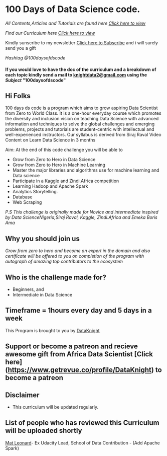 # 100 Days of Data Science code.

*All Contents,Articles and Tutorials are found here [Click here to view](www.medium.com/100daysofdscode)*

*Find our Curriculum here [Click here to view](https://github.com/Emekaborisama/100daysofdscode/blob/master/Curriculum.md)*

Kindly sunscribe to my newsletter [Click here to Subscribe](https://www.getrevue.co/profile/DataKnight) and i will surely send you a gift 


*Hashtag @100daysofdscode*

#### If you would love to have the doc of the curriculum and a breakdown of each topic kindly send a mail to knightdata2@gmail.com using the *Subject* "100daysofdscode"

## Hi Folks

100 days ds code is a program which aims to grow aspiring Data Scientist from Zero to World Class. It is a one-hour everyday course which promotes the diversity and inclusion vision on teaching Data Science with advanced information and techniques to solve the global challenges and emerging problems, projects and tutorials are student-centric with intellectual and well-experienced instructors. Our syllabus is derived from Siraj Raval Video Content on Learn Data Science in 3 months

Aim: At the end of this code challenge you will be able to 
*  Grow from Zero to Hero in Data Science
*  Grow from Zero to Hero in Machine Learning
*  Master the major libraries and algorithms use for machine learning and Data science  
*  Participate in a Kaggle and Zindi.Africa competition 
*  Learning Hadoop and Apache Spark
*  Analytics Storytelling.
*  Database
*  Web Scraping


*P.S This challenge is originally made for Novice and intermediate inspired by Data ScienceNigeria,Siraj Raval, Kaggle, Zindi.Africa and Emeka Boris Ama*


## Why you should join us
*Grow from zero to hero and become an expert in the domain and also certificate will be offered to you on completion of the program with autograph of amazing top contributors to the ecosystem*

## Who is the challenge made for?
- Beginners, and
- Intermediate in Data Science

## Timeframe = 1hours every day and 5 days in a week

This Program is brought to you by [DataKnight](Twitter.com/emeka_boris)
## Support or become a patreon and recieve awesome gift from Africa Data Scientist [Click here] (https://www.getrevue.co/profile/DataKnight) to become a patreon

## Disclaimer
- This curriculum will be updated regularly.

## List of people who has reviewed this Curriculum will be uploaded shortly
[Mat Leonard](https://twitter.com/MatDrinksTea)- Ex Udacity Lead, School of Data
Contribution - (Add Apache Spark) 
